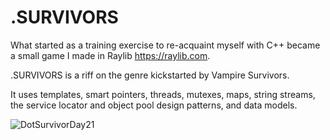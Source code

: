 # .SURVIVORS

What started as a training exercise to re-acquaint myself with C++ became a small game I made in Raylib https://raylib.com.

.SURVIVORS is a riff on the genre kickstarted by Vampire Survivors.

It uses templates, smart pointers, threads, mutexes, maps, string streams, the service locator and object pool design patterns, and data models.

![DotSurvivorDay21](https://github.com/user-attachments/assets/f0b0ef36-2414-4c34-9486-7971e65a3131)
